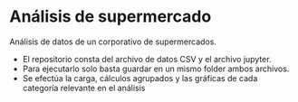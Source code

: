 # Análisis de supermercado
Análisis de datos de un corporativo de supermercados.

- El repositorio consta del archivo de datos CSV y el archivo jupyter. 
- Para ejecutarlo solo basta guardar en un mismo folder ambos archivos.
- Se efectúa la carga, cálculos agrupados y las gráficas de cada categoría relevante en el análisis
